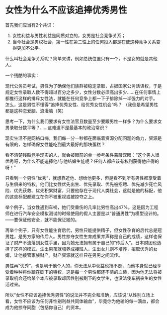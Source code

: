# 女性为什么不应该追捧优秀男性

首先我们应当有2个共识：

1. 女性利益与男性利益是同质对立的，女男是社会竞争关系；
2. 当今社会是男权社会，第一性在第二性上的任何投入都是在使这种竞争关系变得更加不公平。

什么叫社会竞争关系呢？简单来讲，例如总统位置只有一个，不是女的就是其他人。

一个残酷的事实：

现代公务员考试，男性为了确保他们族群被稳定录取，占据国家公务话语权，于是规定女性录取人数不得超过百分之多少，女性分数必须高出多少……在任何事情上都推行这样的排斥女性法，就能在任何竞争上都一下子排除掉一半强力的对手。
怎么，这是男性不懂得“追捧优秀女性、给优秀女性机会”吗？
（我倒是希望男性都是这种恋爱脑、浪漫脑（笑）

思考一下，为什么我们要求有女性法官且数量至少要跟男性一样多？为什么要求女男录取分数平等？……这难道不是最基本的政治常识？

现实生活不是网络口嗨，我们每一分一秒都在面临着资源分配问题的角力，资源是有限的，怎样确保女性能吃到最大最好的那块蛋糕？

看不清楚残酷竞争现实的人，就会被眼前的单一参考条件蒙蔽双眼：“这个男人很优秀呀，为什么不能追捧他/与他结婚生娃呢？任何人都应该有权利获得他应得的呀！”

只看到一个男性“优秀”，就想靠近他、想给他更多，但是看不到所有男性都享受着与生俱来的特权。他们比女性优先出生、优先录取、优先被招聘、优先减少死亡风险、优先获救、优先积累财富，只要他存在于现代人类社会，这就是他的标配，他的这些标配都建立在你不被重视或被掠夺之上。

举个例子，当女性遇到车祸，她们受重伤的几率比男性高出47%。这是因为工程师在进行汽车安全模拟测试的时候使用的假人主要是以“普通男性”为模型设计的。——要保证他安全，就不能保证她的。

再举个例子，只有女性能生育后代，男性只能提供精子，但女性孕育的后代总是冠男姓，是男方家的传后人。男性掠夺女性生育成果并声称是自己的成绩，这样也保证了财产不流落到女性手里，因为她无法拥有属于自己的“传后人”。日本财团也选择了这样的模式，生出男孩就培养成接班人，生出女儿则不培养，招取优秀的女婿，让他接管家族财产，财产资源就这样只在男男之间流传。

男性再“优秀”，也是利于他个人的，你无法从中获益也抢不走，而他本身就已经享受着种种将你踏在脚下的特权，这是每一个男性都还不清的血债，因为他无法将被录取机会还给某个本应被录取却因性别被刷下的女学生，也没法使车祸丧生的女性活过来。

所以“女性不应该追捧优秀男性”的说法并不完全和准确，应该说“从性别立场上看，女性不应该为任何非性别利益共同体输血”，毕竟你为他输的每一滴血，都会成为他掠夺同胞（包括你自己）的资本。
